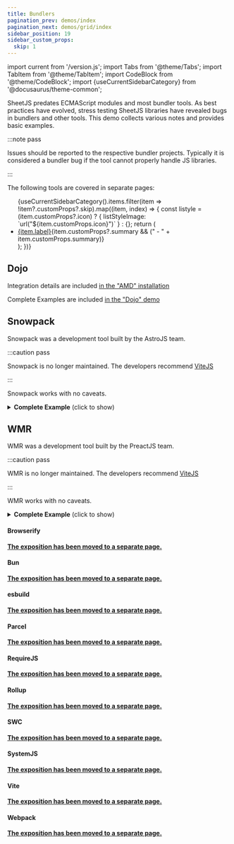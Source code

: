 ```yaml
---
title: Bundlers
pagination_prev: demos/index
pagination_next: demos/grid/index
sidebar_position: 19
sidebar_custom_props:
  skip: 1
---
```


import current from '/version.js';
import Tabs from '@theme/Tabs';
import TabItem from '@theme/TabItem';
import CodeBlock from '@theme/CodeBlock';
import {useCurrentSidebarCategory} from '@docusaurus/theme-common';

SheetJS predates ECMAScript modules and most bundler tools. As best practices
have evolved, stress testing SheetJS libraries have revealed bugs in bundlers
and other tools. This demo collects various notes and provides basic examples.

:::note pass

Issues should be reported to the respective bundler projects.  Typically it is
considered a bundler bug if the tool cannot properly handle JS libraries.

:::

The following tools are covered in separate pages:

<ul>{useCurrentSidebarCategory().items.filter(item => !item?.customProps?.skip).map((item, index) => {
  const listyle = (item.customProps?.icon) ? {
    listStyleImage: `url("${item.customProps.icon}")`
  } : {};
  return (<li style={listyle} {...(item.customProps?.class ? {className: item.customProps.class}: {})}>
    <a href={item.href}>{item.label}</a>{item.customProps?.summary && (" - " + item.customProps.summary)}
  </li>);
})}</ul>

## Dojo

Integration details are included [in the "AMD" installation](/docs/getting-started/installation/amd#dojo-toolkit)

Complete Examples are included [in the "Dojo" demo](/docs/demos/frontend/dojo)

## Snowpack

Snowpack was a development tool built by the AstroJS team.

:::caution pass

Snowpack is no longer maintained. The developers recommend [ViteJS](/docs/demos/frontend/bundler/vitejs)

:::

Snowpack works with no caveats.

<details>
  <summary><b>Complete Example</b> (click to show)</summary>

:::note Tested Deployments

This demo was tested in the following environments:

| Version | Date       |
|:--------|:-----------|
| `3.8.8` | 2024-04-14 |

:::

0) Initialize a new project:

```bash
mkdir sheetjs-snowpack
cd sheetjs-snowpack
npm init -y
```

1) Install the tarball using a package manager:

<Tabs groupId="pm">
  <TabItem value="npm" label="npm">
<CodeBlock language="bash">{`\
npm i --save https://cdn.sheetjs.com/xlsx-${current}/xlsx-${current}.tgz`}
</CodeBlock>
  </TabItem>
  <TabItem value="pnpm" label="pnpm">
<CodeBlock language="bash">{`\
pnpm install --save https://cdn.sheetjs.com/xlsx-${current}/xlsx-${current}.tgz`}
</CodeBlock>
  </TabItem>
  <TabItem value="yarn" label="Yarn" default>
<CodeBlock language="bash">{`\
yarn add https://cdn.sheetjs.com/xlsx-${current}/xlsx-${current}.tgz`}
</CodeBlock>
  </TabItem>
</Tabs>

2) Save the following to `index.js`:

```js title="index.js"
// highlight-next-line
import { utils, version, writeFileXLSX } from 'xlsx';

document.getElementById("xport").addEventListener("click", async() => {
/* fetch JSON data and parse */
const url = "https://docs.sheetjs.com/executive.json";
const raw_data = await (await fetch(url)).json();

/* filter for the Presidents */
const prez = raw_data.filter(row => row.terms.some(term => term.type === "prez"));

/* sort by first presidential term */
prez.forEach(row => row.start = row.terms.find(term => term.type === "prez").start);
prez.sort((l,r) => l.start.localeCompare(r.start));

/* flatten objects */
const rows = prez.map(row => ({
  name: row.name.first + " " + row.name.last,
  birthday: row.bio.birthday
}));

/* generate worksheet and workbook */
const worksheet = utils.json_to_sheet(rows);
const workbook = utils.book_new();
utils.book_append_sheet(workbook, worksheet, "Dates");

/* fix headers */
utils.sheet_add_aoa(worksheet, [["Name", "Birthday"]], { origin: "A1" });

/* calculate column width */
const max_width = rows.reduce((w, r) => Math.max(w, r.name.length), 10);
worksheet["!cols"] = [ { wch: max_width } ];

/* create an XLSX file and try to save to Presidents.xlsx */
writeFileXLSX(workbook, "Presidents.xlsx");
});
```

3) Create a small HTML page that loads the script.  Save to `index.html`:

```html title="index.html"
<!DOCTYPE html>
<html lang="en">
  <head></head>
  <body>
    <h1>SheetJS Presidents Demo</h1>
    <button id="xport">Click here to export</button>
    <script type="module" src="./index.js"></script>
  </body>
</html>
```

:::note pass

Unlike other bundlers, Snowpack requires a full page including `HEAD` element.

:::

4) Build for production:

```bash
npx snowpack@3.8.8 build
```

5) Start a local HTTP server, then go to `http://localhost:8080/`

```bash
npx http-server build/
```

Click on "Click here to export" to generate a file.

</details>

## WMR

WMR was a development tool built by the PreactJS team.

:::caution pass

WMR is no longer maintained. The developers recommend [ViteJS](/docs/demos/frontend/bundler/vitejs)

:::

WMR works with no caveats.

<details>
  <summary><b>Complete Example</b> (click to show)</summary>

:::note Tested Deployments

This demo was tested in the following environments:

| Version | Date       |
|:--------|:-----------|
| `3.8.0` | 2024-04-14 |

:::

0) Initialize a new project:

```bash
mkdir sheetjs-wmr
cd sheetjs-wmr
npm init -y
```

1) Install the tarball using a package manager:

<Tabs groupId="pm">
  <TabItem value="npm" label="npm">
<CodeBlock language="bash">{`\
npm i --save https://cdn.sheetjs.com/xlsx-${current}/xlsx-${current}.tgz`}
</CodeBlock>
  </TabItem>
  <TabItem value="pnpm" label="pnpm">
<CodeBlock language="bash">{`\
pnpm install --save https://cdn.sheetjs.com/xlsx-${current}/xlsx-${current}.tgz`}
</CodeBlock>
  </TabItem>
  <TabItem value="yarn" label="Yarn" default>
<CodeBlock language="bash">{`\
yarn add https://cdn.sheetjs.com/xlsx-${current}/xlsx-${current}.tgz`}
</CodeBlock>
  </TabItem>
</Tabs>

2) Save the following to `index.js`:

```js title="index.js"
// highlight-next-line
import { utils, version, writeFileXLSX } from 'xlsx';

document.getElementById("xport").addEventListener("click", async() => {
/* fetch JSON data and parse */
const url = "https://docs.sheetjs.com/executive.json";
const raw_data = await (await fetch(url)).json();

/* filter for the Presidents */
const prez = raw_data.filter(row => row.terms.some(term => term.type === "prez"));

/* sort by first presidential term */
prez.forEach(row => row.start = row.terms.find(term => term.type === "prez").start);
prez.sort((l,r) => l.start.localeCompare(r.start));

/* flatten objects */
const rows = prez.map(row => ({
  name: row.name.first + " " + row.name.last,
  birthday: row.bio.birthday
}));

/* generate worksheet and workbook */
const worksheet = utils.json_to_sheet(rows);
const workbook = utils.book_new();
utils.book_append_sheet(workbook, worksheet, "Dates");

/* fix headers */
utils.sheet_add_aoa(worksheet, [["Name", "Birthday"]], { origin: "A1" });

/* calculate column width */
const max_width = rows.reduce((w, r) => Math.max(w, r.name.length), 10);
worksheet["!cols"] = [ { wch: max_width } ];

/* create an XLSX file and try to save to Presidents.xlsx */
writeFileXLSX(workbook, "Presidents.xlsx");
});
```

3) Create a small HTML page that loads the script.  Save to `index.html`:

```html title="index.html"
<!DOCTYPE html>
<html lang="en">
  <head></head>
  <body>
    <h1>SheetJS Presidents Demo</h1>
    <button id="xport">Click here to export</button>
    <script type="module" src="./index.js"></script>
  </body>
</html>
```

4) Build for production:

```bash
npx wmr@3.8.0 build
```

5) Start a local HTTP server in `dist` folder and go to `http://localhost:8080/`

```bash
npx http-server dist/
```

Click on "Click here to export" to generate a file.

</details>

#### Browserify

**[The exposition has been moved to a separate page.](/docs/demos/frontend/bundler/browserify)**

#### Bun

**[The exposition has been moved to a separate page.](/docs/getting-started/installation/bun#bundling)**

#### esbuild

**[The exposition has been moved to a separate page.](/docs/demos/frontend/bundler/esbuild)**

#### Parcel

**[The exposition has been moved to a separate page.](/docs/demos/frontend/bundler/parcel)**

#### RequireJS

**[The exposition has been moved to a separate page.](/docs/demos/frontend/bundler/requirejs)**

#### Rollup

**[The exposition has been moved to a separate page.](/docs/demos/frontend/bundler/rollup)**

#### SWC

**[The exposition has been moved to a separate page.](/docs/demos/frontend/bundler/swcpack)**

#### SystemJS

**[The exposition has been moved to a separate page.](/docs/demos/frontend/bundler/systemjs)**

#### Vite

**[The exposition has been moved to a separate page.](/docs/demos/frontend/bundler/vitejs)**

#### Webpack

**[The exposition has been moved to a separate page.](/docs/demos/frontend/bundler/webpack)**
